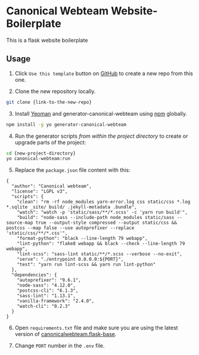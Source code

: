 # Canonical Webteam Website-Boilerplate
This is a flask website boilerplate

## Usage

1. Click `Use this template` button on [GitHub](https://help.github.com/en/articles/creating-a-repository-from-a-template) to create a new repo from this one.

2. Clone the new repository locally.

```bash
git clone {link-to-the-new-repo}
```

3. Install [Yeoman](http://yeoman.io) and generator-canonical-webteam using [npm](https://www.npmjs.com/) globally.

```bash
npm install -g yo generator-canonical-webteam
```

4. Run the generator scripts *from within the project directory* to create or upgrade parts of the project:

```bash
cd {new-project-directory}
yo canonical-webteam:run
```
5. Replace the `package.json` file content with this:

```
{
  "author": "Canonical webteam",
  "license": "LGPL v3",
  "scripts": {
    "clean": "rm -rf node_modules yarn-error.log css static/css *.log *.sqlite _site/ build/ .jekyll-metadata .bundle",
    "watch": "watch -p 'static/sass/**/*.scss' -c 'yarn run build'",
    "build": "node-sass --include-path node_modules static/sass --source-map true --output-style compressed --output static/css && postcss --map false --use autoprefixer --replace 'static/css/**/*.css'",
    "format-python": "black --line-length 79 webapp",
    "lint-python": "flake8 webapp && black --check --line-length 79 webapp",
    "lint-scss": "sass-lint static/**/*.scss --verbose --no-exit",
    "serve": "./entrypoint 0.0.0.0:${PORT}",
    "test": "yarn run lint-scss && yarn run lint-python"
  },
  "dependencies": {
    "autoprefixer": "9.6.1",
    "node-sass": "4.12.0",
    "postcss-cli": "6.1.3",
    "sass-lint": "1.13.1",
    "vanilla-framework": "2.4.0",
    "watch-cli": "0.2.3"
  }
}
```

6. Open `requirements.txt` file and make sure you are using the latest version of [canonicalwebteam.flask-base](https://pypi.org/project/canonicalwebteam.flask-base/).

7. Change `PORT` number in the `.env` file.
